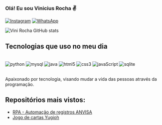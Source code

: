 ### Olá! Eu sou Vinicius Rocha ✌️

[![Instagram](https://img.shields.io/badge/Instagram-E4405F?style=for-the-badge&logo=instagram&logoColor=white)](https://www.instagram.com/viinirochaa)
[![WhatsApp](https://img.shields.io/badge/WhatsApp-25D366?style=for-the-badge&logo=whatsapp&logoColor=white)](wa.me/5581981076021)

![Vini Rocha GitHub stats](https://github-readme-stats.vercel.app/api?username=ViniRocham&show_icons=true&theme=radical)

## Tecnologias que uso no meu dia

<div style="display: inline_block"><br/>
    <img align="center" alt="python" src="https://img.shields.io/badge/Python-14354C?style=for-the-badge&logo=python&logoColor=white" />
    <img align="center" alt="mysql" src="https://img.shields.io/badge/MySQL-00000F?style=for-the-badge&logo=mysql&logoColor=white" />
    <img align="center" alt="java" src="https://img.shields.io/badge/Java-ED8B00?style=for-the-badge&logo=openjdk&logoColor=white" />
    <img align="center" alt="html5" src="https://img.shields.io/badge/HTML5-E34F26?style=for-the-badge&logo=html5&logoColor=white" />
    <img align="center" alt="css3" src="https://img.shields.io/badge/CSS3-1572B6?style=for-the-badge&logo=css3&logoColor=white" />
    <img align="center" alt="javaScript" src="https://img.shields.io/badge/JavaScript-323330?style=for-the-badge&logo=javascript&logoColor=F7DF1E" />
    <img align="center" alt="sqlite" src="https://img.shields.io/badge/SQLite-07405E?style=for-the-badge&logo=sqlite&logoColor=white" />
</div><br/>

Apaixonado por tecnologia, visando mudar a vida das pessoas através da programação.

## Repositórios mais vistos:
- [RPA - Automação de registros ANVISA](https://github.com/ViniRocham/RPA-consultas-anvisa)<br/>
- [Jogo de cartas Yugioh](https://github.com/alvccpj/Yugioh)<BR/>



